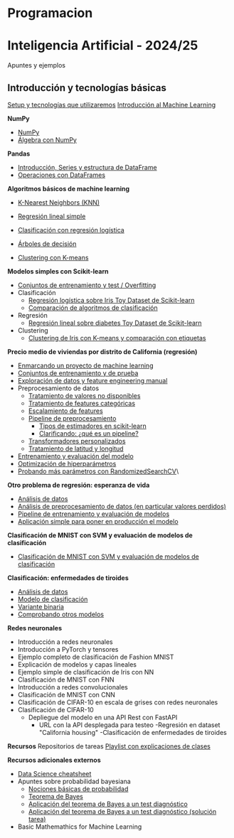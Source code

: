 # Programacion

# Inteligencia Artificial - 2024/25
Apuntes y ejemplos
## Introducción y tecnologías básicas
[Setup y tecnologías que utilizaremos](https://github.com/janacor/Programacion/blob/main/setup.md)
[Introducción al Machine Learning](https://github.com/janacor/Programacion/blob/main/Introducci%C3%B3n%20a%20Machine%20Learning)

**NumPy**

- [NumPy](https://github.com/janacor/Programacion/blob/main/numpy1.ipynb)
- [Álgebra con NumPy](https://github.com/janacor/Programacion/blob/main/numpy2_algebra.ipynb)

**Pandas**

- [Introducción, Series y estructura de DataFrame](https://github.com/janacor/Programacion/blob/main/pandas1.ipynb)
- [Operaciones con DataFrames](https://github.com/janacor/Programacion/blob/main/pandas_dataframe_op.ipynb)

**Algoritmos básicos de machine learning**

- [K-Nearest Neighbors (KNN)](https://github.com/janacor/Programacion/blob/main/knn.md)

- [Regresión lineal simple](https://github.com/janacor/Programacion/blob/main/regresion_lineal_simple%20(1).ipynb)

- [Clasificación con regresión logística](https://github.com/janacor/Programacion/blob/main/regresion_logistica%20(1).ipynb)

- [Árboles de decisión](https://github.com/janacor/Programacion/blob/main/decision_tree%20(1).ipynb)

- [Clustering con K-means](https://github.com/janacor/Programacion/blob/main/kmeans%20(1).ipynb)

**Modelos simples con Scikit-learn**

- [Conjuntos de entrenamiento y test / Overfitting](https://github.com/janacor/Programacion/blob/main/regresion_overfitting.ipynb)
- Clasificación
    - [Regresión logística sobre Iris Toy Dataset de Scikit-learn](https://github.com/janacor/Programacion/blob/main/iris_clustering.ipynb)
    - [Comparación de algoritmos de clasificación](https://github.com/janacor/Programacion/blob/main/iris_comparison_cv.py)
- Regresión
    - [Regresión lineal sobre diabetes Toy Dataset de Scikit-learn](https://github.com/janacor/Programacion/blob/main/diabetes_regression.ipynb)
- Clustering
    - [Clustering de Iris con K-means y comparación con etiquetas](https://github.com/janacor/Programacion/blob/main/iris_clustering.ipynb)

**Precio medio de viviendas por distrito de California (regresión)**
- [Enmarcando un proyecto de machine learning](https://github.com/janacor/Programacion/blob/main/e2e010_framing.ipynb)
- [Conjuntos de entrenamiento y de prueba](https://github.com/janacor/Programacion/blob/main/e2e020_train_test.ipynb)
- [Exploración de datos y feature engineering manual](https://github.com/janacor/Programacion/blob/main/e2e030_eda.ipynb)
- Preprocesamiento de datos
  - [Tratamiento de valores no disponibles](https://github.com/janacor/Programacion/blob/main/e2e041_missing.ipynb)
  - [Tratamiento de features categóricas](https://github.com/janacor/Programacion/blob/main/e2e042_categorical.ipynb)
  - [Escalamiento de features](https://github.com/janacor/Programacion/blob/main/e2e043_scaling.ipynb)
  - [Pipeline de preprocesamiento](https://github.com/janacor/Programacion/blob/main/e2e050_pipelines.ipynb)
    - [Tipos de estimadores en scikit-learn](https://github.com/janacor/Programacion/blob/main/tipos_estimadores.md)
    - [Clarificando: ¿qué es un pipeline?](https://github.com/janacor/Programacion/blob/main/pipeline_definition.md)
  - [Transformadores personalizados](https://github.com/janacor/Programacion/blob/main/e2e051_custom_transformers.ipynb)
  - [Tratamiento de latitud y longitud](https://github.com/janacor/Programacion/blob/main/e2e060_spatial_clustering.ipynb)
- [Entrenamiento y evaluación del modelo](https://github.com/janacor/Programacion/blob/main/e2e070_model_evaluation.ipynb)
- [Optimización de hiperparámetros](https://github.com/janacor/Programacion/blob/main/e2e080_hyperparameters.ipynb)
- [Probando más parámetros con RandomizedSearchCV](https://github.com/janacor/Programacion/blob/main/e2e081_hyperparameters_tarea.ipynb)\

**Otro problema de regresión: esperanza de vida**
- [Análisis de datos](https://github.com/janacor/Programacion/blob/main/1_framing_eda.ipynb)
- [Análisis de preprocesamiento de datos (en particular valores perdidos)](https://github.com/janacor/Programacion/blob/main/2_missing_values.ipynb)
- [Pipeline de entrenamiento y evaluación de modelos](https://github.com/janacor/Programacion/blob/main/3_pipeline.ipynb)
- [Aplicación simple para poner en producción el modelo](https://github.com/janacor/Programacion/blob/main/life_expectancy_app.py)

**Clasificación de MNIST con SVM y evaluación de modelos de clasificación**
- [Clasificación de MNIST con SVM y evaluación de modelos de clasificación](https://github.com/janacor/Programacion/blob/main/mnist_svm_eval.ipynb)

**Clasificación: enfermedades de tiroides**
- [Análisis de datos](https://github.com/janacor/Programacion/blob/main/eda.ipynb)
- [Modelo de clasificación](https://github.com/janacor/Programacion/blob/main/thyroid.ipynb)
- [Variante binaria](https://github.com/janacor/Programacion/blob/main/thyroid_binary.ipynb)
- [Comprobando otros modelos](https://github.com/janacor/Programacion/blob/main/thyroid2.ipynb)

**Redes neuronales**
- Introducción a redes neuronales
- Introducción a PyTorch y tensores
- Ejemplo completo de clasificación de Fashion MNIST
- Explicación de modelos y capas lineales
- Ejemplo simple de clasificación de Iris con NN
- Clasificación de MNIST con FNN
- Introducción a redes convolucionales
- Clasificación de MNIST con CNN
- Clasificación de CIFAR-10 en escala de grises con redes neuronales
- Clasificación de CIFAR-10
    - Depliegue del modelo en una API Rest con FastAPI
        - URL con la API desplegada para testeo
-Regresión en dataset "California housing"
-Clasificación de enfermedades de tiroides

**Recursos**
Repositorios de tareas
[Playlist con explicaciones de clases](https://www.youtube.com/playlist?list=PLb-SkCRlWLK2B-rrVZ_QOp_27lF6MGcsG)

**Recursos adicionales externos**
- [Data Science cheatsheet](https://github.com/janacor/Programacion/blob/main/data-science-cheatsheet.pdf)
- Apuntes sobre probabilidad bayesiana
    - [Nociones básicas de probabilidad](https://github.com/janacor/Programacion/blob/main/probabilidad.md)
    - [Teorema de Bayes](https://github.com/janacor/Programacion/blob/main/bayes.md)
    - [Aplicación del teorema de Bayes a un test diagnóstico](https://github.com/janacor/Programacion/blob/main/bayes-test-diagnostico.md)
    - [Aplicación del teorema de Bayes a un test diagnóstico (solución tarea)](https://github.com/janacor/Programacion/blob/main/solucion_tarea_cancer.md)
- Basic Mathemathics for Machine Learning
